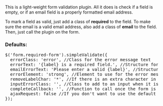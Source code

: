 This is a light-weight form validation plugin. All it does is check if a field is empty, or if an email field is a properly formatted email address.

To mark a field as valid, just add a class of **required** to the field. To make sure the email is a valid email address, also add a class of **email** to the field. Then, just call the plugin on the form.

### Defaults:
<pre>$('form.required-form').simpleValidate({  
  errorClass: 'error', //Class for the error message text  
  errorText: '{label} is a required field.', //Structure for the error message text, {label} will be replaced with the associated label text  
  emailErrorText: 'Please enter a valid {label}', //Structure for the email error message text, {label} will be replaced with the associated label text  
  errorElement: 'strong', //Element to use for the error message text  
  removeLabelChar: '*', //If there is an extra character in the label to denote a required field, strip it out  
  inputErrorClass: '', //Class to add to an input when it is marked as having an error  
  completeCallback: '', //Function to call once the form is error-free  
  ajaxRequest: false //If you don't want to use the default form action and want to submit it via AJAX  
});</pre>
